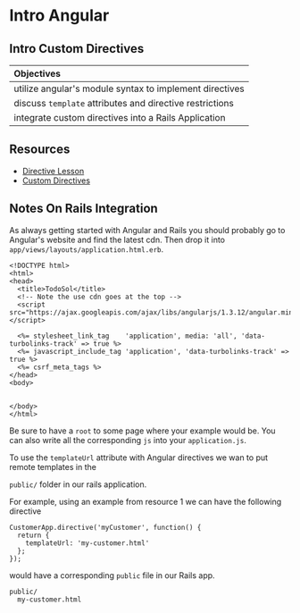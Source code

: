 # Intro Angular
## Intro Custom Directives

| Objectives |
| :--- |
| utilize angular's module syntax to implement directives |
| discuss `template` attributes and directive restrictions |
| integrate custom directives into a Rails Application |


## Resources

* [Directive Lesson](https://docs.angularjs.org/guide/directive)
* [Custom Directives](http://weblogs.asp.net/dwahlin/creating-custom-angularjs-directives-part-i-the-fundamentals) 


## Notes On Rails Integration


As always getting started with Angular and Rails you should probably go to Angular's website and find the latest cdn. Then drop it into `app/views/layouts/application.html.erb`.

```
<!DOCTYPE html>
<html>
<head>
  <title>TodoSol</title>
  <!-- Note the use cdn goes at the top -->
  <script src="https://ajax.googleapis.com/ajax/libs/angularjs/1.3.12/angular.min.js"></script>

  <%= stylesheet_link_tag    'application', media: 'all', 'data-turbolinks-track' => true %>
  <%= javascript_include_tag 'application', 'data-turbolinks-track' => true %>
  <%= csrf_meta_tags %>
</head>
<body>


</body>
</html>

```


Be sure to have a `root` to some page where your example would be. You can also write all the corresponding `js` into your `application.js`.


To use the `templateUrl` attribute with Angular directives we wan to put remote templates in the 

`public/` folder in our rails application.


For example, using an example from resource 1 we can have the following directive

```
CustomerApp.directive('myCustomer', function() {
  return {
    templateUrl: 'my-customer.html'
  };
});

```

would have a corresponding `public` file in our Rails app.

```
public/
  my-customer.html
```



